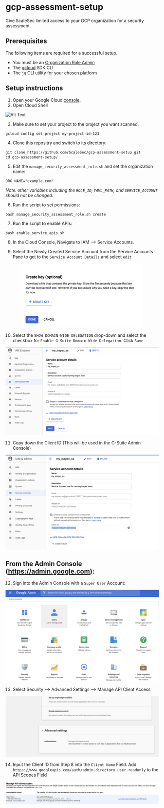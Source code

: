 # gcp-assessment-setup
Give ScaleSec limited access to your GCP organization for a security assessment.

## Prerequisites
The following items are required for a successful setup.

- You must be an [Organization Role Admin](https://console.cloud.google.com/iam-admin/roles/details/roles<iam.organizationRoleAdmin)
- The [gcloud](https://cloud.google.com/sdk/) SDK CLI
- The `jq` CLI utility for your chosen platform

## Setup instructions

1. Open your Google Cloud [console](https://console.cloud.google.com).
2. Open Cloud Shell

![Alt Text](https://cloud.google.com/shell/docs/images/shellstart-update.gif)


3. Make sure to set your project to the project you want scanned.

```
gcloud config set project my-project-id-123
```

4. Clone this repositry and switch to its directory:

```
git clone https://github.com/ScaleSec/gcp-assessment-setup.git
cd gcp-assessment-setup/
```

5. Edit the `manage_security_assessment_role.sh` and set the organization name:

```
ORG_NAME="example.com"
```

_Note: other variables including the `ROLE_ID`, `YAML_PATH`, and `SERVICE_ACCOUNT` should not be changed._ 


6. Run the script to set permissions:

```
bash manage_security_assessment_role.sh create
```

7. Run the script to enable APIs:

```
bash enable_service_apis.sh
```

8. In the Cloud Console, Navigate to IAM --> Service Accounts. 

9. Select the Newly Created Service Account from the Service Accounts Pane to get to the `Service Account Details` and select `edit`
<p align="center">
    <img src="./IMG/CREATE_KEY.png" alt="drawing" width="400"/>
</p>

10. Select the `SHOW DOMAIN-WIDE DELEGATION` drop-down and select the checkbox for `Enable G Suite Domain-Wide Delegation`.  Click `Save`

![DWD_SA](./IMG/DWD_SA.png)

11. Copy down the Client ID (This will be used in the G-Suite Admin Console)

![Client_ID](./IMG/Client_ID.png)

## From the Admin Console (https://admin.google.com):

12. Sign into the Admin Console with a `Super User` Account:

![ADMIN_CONSOLE](./IMG/ADMIN_CONSOLE.png)

13. Select Security --> Advanced Settings --> Manage API Client Access

![ADV_SETTINGS](./IMG/ADV_SETTINGS.png)

14. Input the Client ID from Step 8 into the `Client Name` Field.  Add `https://www.googleapis.com/auth/admin.directory.user.readonly` to the API Scopes Field

![ADD_SCOPES](./IMG/ADD_SCOPES.png)
